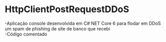 # HttpClientPostRequestDDoS
-Aplicação console desenvolvida em C# NET Core 6 para flodar em DDoS um spam de phishing de site de banco que recebi <br>
-Código comentado
